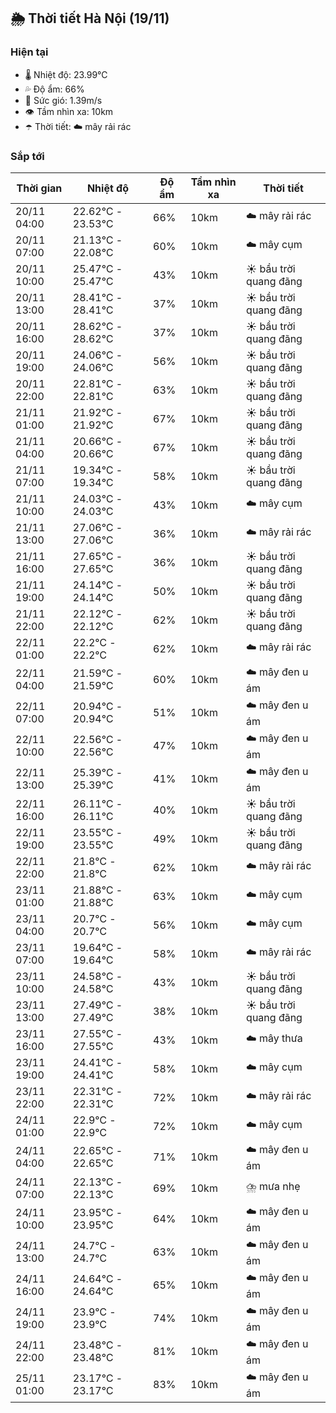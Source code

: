 ## 🌦️ Thời tiết Hà Nội (19/11)

### Hiện tại

- 🌡️ Nhiệt độ: 23.99℃
- 💦 Độ ẩm: 66%
- 💨 Sức gió: 1.39m/s
- 👁️ Tầm nhìn xa: 10km
- ☂️ Thời tiết: ☁️ mây rải rác

### Sắp tới

| Thời gian | Nhiệt độ | Độ ẩm | Tầm nhìn xa | Thời tiết |
| --- | --- | --- | --- | --- |
| 20/11 04:00 | 22.62℃ - 23.53℃ | 66% | 10km | ☁️ mây rải rác |
| 20/11 07:00 | 21.13℃ - 22.08℃ | 60% | 10km | ☁️ mây cụm |
| 20/11 10:00 | 25.47℃ - 25.47℃ | 43% | 10km | ☀️ bầu trời quang đãng |
| 20/11 13:00 | 28.41℃ - 28.41℃ | 37% | 10km | ☀️ bầu trời quang đãng |
| 20/11 16:00 | 28.62℃ - 28.62℃ | 37% | 10km | ☀️ bầu trời quang đãng |
| 20/11 19:00 | 24.06℃ - 24.06℃ | 56% | 10km | ☀️ bầu trời quang đãng |
| 20/11 22:00 | 22.81℃ - 22.81℃ | 63% | 10km | ☀️ bầu trời quang đãng |
| 21/11 01:00 | 21.92℃ - 21.92℃ | 67% | 10km | ☀️ bầu trời quang đãng |
| 21/11 04:00 | 20.66℃ - 20.66℃ | 67% | 10km | ☀️ bầu trời quang đãng |
| 21/11 07:00 | 19.34℃ - 19.34℃ | 58% | 10km | ☀️ bầu trời quang đãng |
| 21/11 10:00 | 24.03℃ - 24.03℃ | 43% | 10km | ☁️ mây cụm |
| 21/11 13:00 | 27.06℃ - 27.06℃ | 36% | 10km | ☁️ mây rải rác |
| 21/11 16:00 | 27.65℃ - 27.65℃ | 36% | 10km | ☀️ bầu trời quang đãng |
| 21/11 19:00 | 24.14℃ - 24.14℃ | 50% | 10km | ☀️ bầu trời quang đãng |
| 21/11 22:00 | 22.12℃ - 22.12℃ | 62% | 10km | ☀️ bầu trời quang đãng |
| 22/11 01:00 | 22.2℃ - 22.2℃ | 62% | 10km | ☁️ mây rải rác |
| 22/11 04:00 | 21.59℃ - 21.59℃ | 60% | 10km | ☁️ mây đen u ám |
| 22/11 07:00 | 20.94℃ - 20.94℃ | 51% | 10km | ☁️ mây đen u ám |
| 22/11 10:00 | 22.56℃ - 22.56℃ | 47% | 10km | ☁️ mây đen u ám |
| 22/11 13:00 | 25.39℃ - 25.39℃ | 41% | 10km | ☁️ mây đen u ám |
| 22/11 16:00 | 26.11℃ - 26.11℃ | 40% | 10km | ☀️ bầu trời quang đãng |
| 22/11 19:00 | 23.55℃ - 23.55℃ | 49% | 10km | ☀️ bầu trời quang đãng |
| 22/11 22:00 | 21.8℃ - 21.8℃ | 62% | 10km | ☁️ mây rải rác |
| 23/11 01:00 | 21.88℃ - 21.88℃ | 63% | 10km | ☁️ mây cụm |
| 23/11 04:00 | 20.7℃ - 20.7℃ | 56% | 10km | ☁️ mây cụm |
| 23/11 07:00 | 19.64℃ - 19.64℃ | 58% | 10km | ☁️ mây rải rác |
| 23/11 10:00 | 24.58℃ - 24.58℃ | 43% | 10km | ☀️ bầu trời quang đãng |
| 23/11 13:00 | 27.49℃ - 27.49℃ | 38% | 10km | ☀️ bầu trời quang đãng |
| 23/11 16:00 | 27.55℃ - 27.55℃ | 43% | 10km | ☁️ mây thưa |
| 23/11 19:00 | 24.41℃ - 24.41℃ | 58% | 10km | ☁️ mây cụm |
| 23/11 22:00 | 22.31℃ - 22.31℃ | 72% | 10km | ☁️ mây rải rác |
| 24/11 01:00 | 22.9℃ - 22.9℃ | 72% | 10km | ☁️ mây cụm |
| 24/11 04:00 | 22.65℃ - 22.65℃ | 71% | 10km | ☁️ mây đen u ám |
| 24/11 07:00 | 22.13℃ - 22.13℃ | 69% | 10km | ⛈️ mưa nhẹ |
| 24/11 10:00 | 23.95℃ - 23.95℃ | 64% | 10km | ☁️ mây đen u ám |
| 24/11 13:00 | 24.7℃ - 24.7℃ | 63% | 10km | ☁️ mây đen u ám |
| 24/11 16:00 | 24.64℃ - 24.64℃ | 65% | 10km | ☁️ mây đen u ám |
| 24/11 19:00 | 23.9℃ - 23.9℃ | 74% | 10km | ☁️ mây đen u ám |
| 24/11 22:00 | 23.48℃ - 23.48℃ | 81% | 10km | ☁️ mây đen u ám |
| 25/11 01:00 | 23.17℃ - 23.17℃ | 83% | 10km | ☁️ mây đen u ám |
